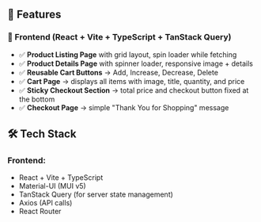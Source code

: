 
## 🚀 Features

### 🔹 Frontend (React + Vite + TypeScript + TanStack Query)

- ✅ **Product Listing Page** with grid layout, spin loader while fetching
- ✅ **Product Details Page** with spinner loader, responsive image + details
- ✅ **Reusable Cart Buttons** → Add, Increase, Decrease, Delete
- ✅ **Cart Page** → displays all items with image, title, quantity, and price
- ✅ **Sticky Checkout Section** → total price and checkout button fixed at the bottom
- ✅ **Checkout Page** → simple "Thank You for Shopping" message

## 🛠️ Tech Stack

### **Frontend:**

- React + Vite + TypeScript
- Material-UI (MUI v5)
- TanStack Query (for server state management)
- Axios (API calls)
- React Router


